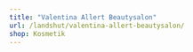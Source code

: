 ```yaml
---
title: "Valentina Allert Beautysalon"
url: /landshut/valentina-allert-beautysalon/
shop: Kosmetik
---
```

